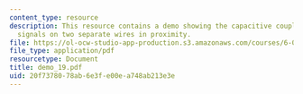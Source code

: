 ```yaml
---
content_type: resource
description: This resource contains a demo showing the capacitive coupling between
  signals on two separate wires in proximity.
file: https://ol-ocw-studio-app-production.s3.amazonaws.com/courses/6-002-circuits-and-electronics-spring-2007/20f7378078ab6e3fe00ea748ab213e3e_demo_19.pdf
file_type: application/pdf
resourcetype: Document
title: demo_19.pdf
uid: 20f73780-78ab-6e3f-e00e-a748ab213e3e
---
```

